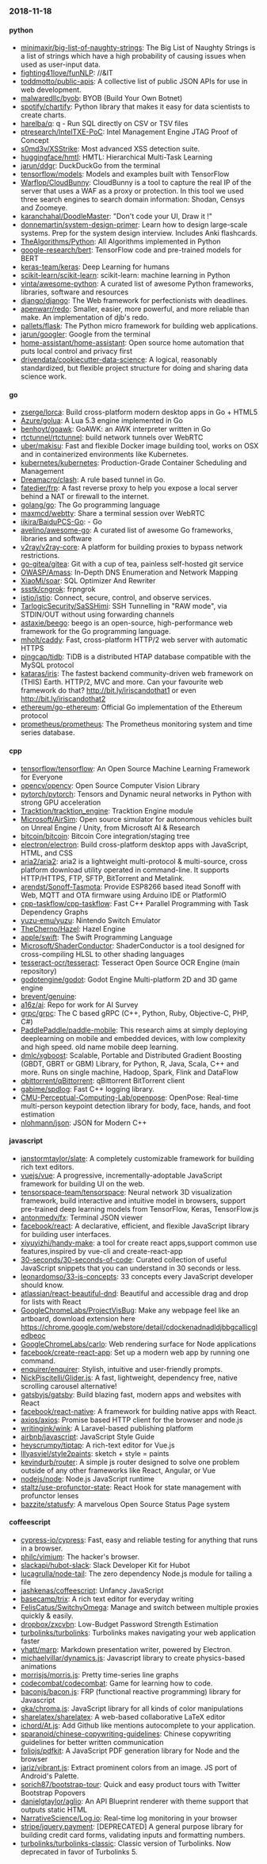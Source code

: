 ### 2018-11-18

#### python
* [minimaxir/big-list-of-naughty-strings](https://github.com/minimaxir/big-list-of-naughty-strings): The Big List of Naughty Strings is a list of strings which have a high probability of causing issues when used as user-input data.
* [fighting41love/funNLP](https://github.com/fighting41love/funNLP): //&IT
* [toddmotto/public-apis](https://github.com/toddmotto/public-apis): A collective list of public JSON APIs for use in web development.
* [malwaredllc/byob](https://github.com/malwaredllc/byob): BYOB (Build Your Own Botnet)
* [spotify/chartify](https://github.com/spotify/chartify): Python library that makes it easy for data scientists to create charts.
* [harelba/q](https://github.com/harelba/q): q - Run SQL directly on CSV or TSV files
* [ptresearch/IntelTXE-PoC](https://github.com/ptresearch/IntelTXE-PoC): Intel Management Engine JTAG Proof of Concept
* [s0md3v/XSStrike](https://github.com/s0md3v/XSStrike): Most advanced XSS detection suite.
* [huggingface/hmtl](https://github.com/huggingface/hmtl): HMTL: Hierarchical Multi-Task Learning
* [jarun/ddgr](https://github.com/jarun/ddgr):  DuckDuckGo from the terminal
* [tensorflow/models](https://github.com/tensorflow/models): Models and examples built with TensorFlow
* [Warflop/CloudBunny](https://github.com/Warflop/CloudBunny): CloudBunny is a tool to capture the real IP of the server that uses a WAF as a proxy or protection. In this tool we used three search engines to search domain information: Shodan, Censys and Zoomeye.
* [karanchahal/DoodleMaster](https://github.com/karanchahal/DoodleMaster): "Don't code your UI, Draw it !"
* [donnemartin/system-design-primer](https://github.com/donnemartin/system-design-primer): Learn how to design large-scale systems. Prep for the system design interview. Includes Anki flashcards.
* [TheAlgorithms/Python](https://github.com/TheAlgorithms/Python): All Algorithms implemented in Python
* [google-research/bert](https://github.com/google-research/bert): TensorFlow code and pre-trained models for BERT
* [keras-team/keras](https://github.com/keras-team/keras): Deep Learning for humans
* [scikit-learn/scikit-learn](https://github.com/scikit-learn/scikit-learn): scikit-learn: machine learning in Python
* [vinta/awesome-python](https://github.com/vinta/awesome-python): A curated list of awesome Python frameworks, libraries, software and resources
* [django/django](https://github.com/django/django): The Web framework for perfectionists with deadlines.
* [apenwarr/redo](https://github.com/apenwarr/redo): Smaller, easier, more powerful, and more reliable than make. An implementation of djb's redo.
* [pallets/flask](https://github.com/pallets/flask): The Python micro framework for building web applications.
* [jarun/googler](https://github.com/jarun/googler):  Google from the terminal
* [home-assistant/home-assistant](https://github.com/home-assistant/home-assistant):  Open source home automation that puts local control and privacy first
* [drivendata/cookiecutter-data-science](https://github.com/drivendata/cookiecutter-data-science): A logical, reasonably standardized, but flexible project structure for doing and sharing data science work.

#### go
* [zserge/lorca](https://github.com/zserge/lorca): Build cross-platform modern desktop apps in Go + HTML5
* [Azure/golua](https://github.com/Azure/golua): A Lua 5.3 engine implemented in Go
* [benhoyt/goawk](https://github.com/benhoyt/goawk): GoAWK: an AWK interpreter written in Go
* [rtctunnel/rtctunnel](https://github.com/rtctunnel/rtctunnel): build network tunnels over WebRTC
* [uber/makisu](https://github.com/uber/makisu): Fast and flexible Docker image building tool, works on OSX and in containerized environments like Kubernetes.
* [kubernetes/kubernetes](https://github.com/kubernetes/kubernetes): Production-Grade Container Scheduling and Management
* [Dreamacro/clash](https://github.com/Dreamacro/clash): A rule based tunnel in Go.
* [fatedier/frp](https://github.com/fatedier/frp): A fast reverse proxy to help you expose a local server behind a NAT or firewall to the internet.
* [golang/go](https://github.com/golang/go): The Go programming language
* [maxmcd/webtty](https://github.com/maxmcd/webtty): Share a terminal session over WebRTC
* [iikira/BaiduPCS-Go](https://github.com/iikira/BaiduPCS-Go):  - Go
* [avelino/awesome-go](https://github.com/avelino/awesome-go): A curated list of awesome Go frameworks, libraries and software
* [v2ray/v2ray-core](https://github.com/v2ray/v2ray-core): A platform for building proxies to bypass network restrictions.
* [go-gitea/gitea](https://github.com/go-gitea/gitea): Git with a cup of tea, painless self-hosted git service
* [OWASP/Amass](https://github.com/OWASP/Amass): In-Depth DNS Enumeration and Network Mapping
* [XiaoMi/soar](https://github.com/XiaoMi/soar): SQL Optimizer And Rewriter
* [ssstk/cngrok](https://github.com/ssstk/cngrok): frpngrok
* [istio/istio](https://github.com/istio/istio): Connect, secure, control, and observe services.
* [TarlogicSecurity/SaSSHimi](https://github.com/TarlogicSecurity/SaSSHimi): SSH Tunnelling in "RAW mode", via STDIN/OUT without using forwarding channels
* [astaxie/beego](https://github.com/astaxie/beego): beego is an open-source, high-performance web framework for the Go programming language.
* [mholt/caddy](https://github.com/mholt/caddy): Fast, cross-platform HTTP/2 web server with automatic HTTPS
* [pingcap/tidb](https://github.com/pingcap/tidb): TiDB is a distributed HTAP database compatible with the MySQL protocol
* [kataras/iris](https://github.com/kataras/iris): The fastest backend community-driven web framework on (THIS) Earth. HTTP/2, MVC and more. Can your favourite web framework do that?  http://bit.ly/iriscandothat1 or even http://bit.ly/iriscandothat2
* [ethereum/go-ethereum](https://github.com/ethereum/go-ethereum): Official Go implementation of the Ethereum protocol
* [prometheus/prometheus](https://github.com/prometheus/prometheus): The Prometheus monitoring system and time series database.

#### cpp
* [tensorflow/tensorflow](https://github.com/tensorflow/tensorflow): An Open Source Machine Learning Framework for Everyone
* [opencv/opencv](https://github.com/opencv/opencv): Open Source Computer Vision Library
* [pytorch/pytorch](https://github.com/pytorch/pytorch): Tensors and Dynamic neural networks in Python with strong GPU acceleration
* [Tracktion/tracktion_engine](https://github.com/Tracktion/tracktion_engine): Tracktion Engine module
* [Microsoft/AirSim](https://github.com/Microsoft/AirSim): Open source simulator for autonomous vehicles built on Unreal Engine / Unity, from Microsoft AI & Research
* [bitcoin/bitcoin](https://github.com/bitcoin/bitcoin): Bitcoin Core integration/staging tree
* [electron/electron](https://github.com/electron/electron): Build cross-platform desktop apps with JavaScript, HTML, and CSS
* [aria2/aria2](https://github.com/aria2/aria2): aria2 is a lightweight multi-protocol & multi-source, cross platform download utility operated in command-line. It supports HTTP/HTTPS, FTP, SFTP, BitTorrent and Metalink.
* [arendst/Sonoff-Tasmota](https://github.com/arendst/Sonoff-Tasmota): Provide ESP8266 based itead Sonoff with Web, MQTT and OTA firmware using Arduino IDE or PlatformIO
* [cpp-taskflow/cpp-taskflow](https://github.com/cpp-taskflow/cpp-taskflow): Fast C++ Parallel Programming with Task Dependency Graphs
* [yuzu-emu/yuzu](https://github.com/yuzu-emu/yuzu): Nintendo Switch Emulator
* [TheCherno/Hazel](https://github.com/TheCherno/Hazel): Hazel Engine
* [apple/swift](https://github.com/apple/swift): The Swift Programming Language
* [Microsoft/ShaderConductor](https://github.com/Microsoft/ShaderConductor): ShaderConductor is a tool designed for cross-compiling HLSL to other shading languages
* [tesseract-ocr/tesseract](https://github.com/tesseract-ocr/tesseract): Tesseract Open Source OCR Engine (main repository)
* [godotengine/godot](https://github.com/godotengine/godot): Godot Engine  Multi-platform 2D and 3D game engine
* [brevent/genuine](https://github.com/brevent/genuine): 
* [a16z/ai](https://github.com/a16z/ai): Repo for work for AI Survey
* [grpc/grpc](https://github.com/grpc/grpc): The C based gRPC (C++, Python, Ruby, Objective-C, PHP, C#)
* [PaddlePaddle/paddle-mobile](https://github.com/PaddlePaddle/paddle-mobile): This research aims at simply deploying deeplearning on mobile and embedded devices, with low complexity and high speed. old name mobile deep learning.
* [dmlc/xgboost](https://github.com/dmlc/xgboost): Scalable, Portable and Distributed Gradient Boosting (GBDT, GBRT or GBM) Library, for Python, R, Java, Scala, C++ and more. Runs on single machine, Hadoop, Spark, Flink and DataFlow
* [qbittorrent/qBittorrent](https://github.com/qbittorrent/qBittorrent): qBittorrent BitTorrent client
* [gabime/spdlog](https://github.com/gabime/spdlog): Fast C++ logging library.
* [CMU-Perceptual-Computing-Lab/openpose](https://github.com/CMU-Perceptual-Computing-Lab/openpose): OpenPose: Real-time multi-person keypoint detection library for body, face, hands, and foot estimation
* [nlohmann/json](https://github.com/nlohmann/json): JSON for Modern C++

#### javascript
* [ianstormtaylor/slate](https://github.com/ianstormtaylor/slate): A completely customizable framework for building rich text editors.
* [vuejs/vue](https://github.com/vuejs/vue):  A progressive, incrementally-adoptable JavaScript framework for building UI on the web.
* [tensorspace-team/tensorspace](https://github.com/tensorspace-team/tensorspace): Neural network 3D visualization framework, build interactive and intuitive model in browsers, support pre-trained deep learning models from TensorFlow, Keras, TensorFlow.js
* [antonmedv/fx](https://github.com/antonmedv/fx): Terminal JSON viewer 
* [facebook/react](https://github.com/facebook/react): A declarative, efficient, and flexible JavaScript library for building user interfaces.
* [xiyuyizhi/handy-make](https://github.com/xiyuyizhi/handy-make): a tool for create react apps,support common use features,inspired by vue-cli and create-react-app 
* [30-seconds/30-seconds-of-code](https://github.com/30-seconds/30-seconds-of-code): Curated collection of useful JavaScript snippets that you can understand in 30 seconds or less.
* [leonardomso/33-js-concepts](https://github.com/leonardomso/33-js-concepts):  33 concepts every JavaScript developer should know.
* [atlassian/react-beautiful-dnd](https://github.com/atlassian/react-beautiful-dnd): Beautiful and accessible drag and drop for lists with React
* [GoogleChromeLabs/ProjectVisBug](https://github.com/GoogleChromeLabs/ProjectVisBug):  Make any webpage feel like an artboard, download extension here https://chrome.google.com/webstore/detail/cdockenadnadldjbbgcallicgledbeoc
* [GoogleChromeLabs/carlo](https://github.com/GoogleChromeLabs/carlo): Web rendering surface for Node applications
* [facebook/create-react-app](https://github.com/facebook/create-react-app): Set up a modern web app by running one command.
* [enquirer/enquirer](https://github.com/enquirer/enquirer): Stylish, intuitive and user-friendly prompts.
* [NickPiscitelli/Glider.js](https://github.com/NickPiscitelli/Glider.js): A fast, lightweight, dependency free, native scrolling carousel alternative!
* [gatsbyjs/gatsby](https://github.com/gatsbyjs/gatsby): Build blazing fast, modern apps and websites with React
* [facebook/react-native](https://github.com/facebook/react-native): A framework for building native apps with React.
* [axios/axios](https://github.com/axios/axios): Promise based HTTP client for the browser and node.js
* [writingink/wink](https://github.com/writingink/wink): A Laravel-based publishing platform
* [airbnb/javascript](https://github.com/airbnb/javascript): JavaScript Style Guide
* [heyscrumpy/tiptap](https://github.com/heyscrumpy/tiptap): A rich-text editor for Vue.js
* [lllyasviel/style2paints](https://github.com/lllyasviel/style2paints): sketch + style = paints 
* [kevindurb/router](https://github.com/kevindurb/router): A simple js router designed to solve one problem outside of any other frameworks like React, Angular, or Vue
* [nodejs/node](https://github.com/nodejs/node): Node.js JavaScript runtime 
* [staltz/use-profunctor-state](https://github.com/staltz/use-profunctor-state): React Hook for state management with profunctor lenses
* [bazzite/statusfy](https://github.com/bazzite/statusfy): A marvelous Open Source Status Page system

#### coffeescript
* [cypress-io/cypress](https://github.com/cypress-io/cypress): Fast, easy and reliable testing for anything that runs in a browser.
* [philc/vimium](https://github.com/philc/vimium): The hacker's browser.
* [slackapi/hubot-slack](https://github.com/slackapi/hubot-slack): Slack Developer Kit for Hubot
* [lucagrulla/node-tail](https://github.com/lucagrulla/node-tail): The zero dependency Node.js module for tailing a file
* [jashkenas/coffeescript](https://github.com/jashkenas/coffeescript): Unfancy JavaScript
* [basecamp/trix](https://github.com/basecamp/trix): A rich text editor for everyday writing
* [FelisCatus/SwitchyOmega](https://github.com/FelisCatus/SwitchyOmega): Manage and switch between multiple proxies quickly & easily.
* [dropbox/zxcvbn](https://github.com/dropbox/zxcvbn): Low-Budget Password Strength Estimation
* [turbolinks/turbolinks](https://github.com/turbolinks/turbolinks): Turbolinks makes navigating your web application faster
* [yhatt/marp](https://github.com/yhatt/marp): Markdown presentation writer, powered by Electron.
* [michaelvillar/dynamics.js](https://github.com/michaelvillar/dynamics.js): Javascript library to create physics-based animations
* [morrisjs/morris.js](https://github.com/morrisjs/morris.js): Pretty time-series line graphs
* [codecombat/codecombat](https://github.com/codecombat/codecombat): Game for learning how to code.
* [baconjs/bacon.js](https://github.com/baconjs/bacon.js): FRP (functional reactive programming) library for Javascript
* [gka/chroma.js](https://github.com/gka/chroma.js): JavaScript library for all kinds of color manipulations
* [sharelatex/sharelatex](https://github.com/sharelatex/sharelatex): A web-based collaborative LaTeX editor
* [ichord/At.js](https://github.com/ichord/At.js): Add Github like mentions autocomplete to your application.
* [sparanoid/chinese-copywriting-guidelines](https://github.com/sparanoid/chinese-copywriting-guidelines): Chinese copywriting guidelines for better written communication
* [foliojs/pdfkit](https://github.com/foliojs/pdfkit): A JavaScript PDF generation library for Node and the browser
* [jariz/vibrant.js](https://github.com/jariz/vibrant.js): Extract prominent colors from an image. JS port of Android's Palette.
* [sorich87/bootstrap-tour](https://github.com/sorich87/bootstrap-tour): Quick and easy product tours with Twitter Bootstrap Popovers
* [danielgtaylor/aglio](https://github.com/danielgtaylor/aglio): An API Blueprint renderer with theme support that outputs static HTML
* [NarrativeScience/Log.io](https://github.com/NarrativeScience/Log.io): Real-time log monitoring in your browser
* [stripe/jquery.payment](https://github.com/stripe/jquery.payment): [DEPRECATED] A general purpose library for building credit card forms, validating inputs and formatting numbers.
* [turbolinks/turbolinks-classic](https://github.com/turbolinks/turbolinks-classic): Classic version of Turbolinks. Now deprecated in favor of Turbolinks 5.
